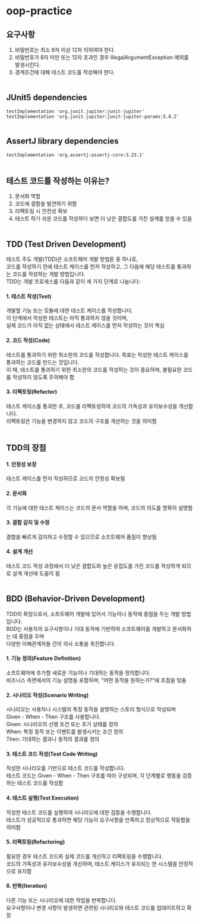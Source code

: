 # oop-practice
## 요구사항
1. 비밀번호는 최소 8자 이상 12자 이하여야 한다.
2. 비밀번호가 8자 미만 또는 12자 초과인 경우 IllegalArgumentException 예외를 발생시킨다.
3. 경계조건에 대해 테스트 코드를 작성해야 한다. <br /> <br />

## JUnit5 dependencies
```testImplementation 'org.junit.jupiter:junit-jupiter'``` <br />
```testImplementation 'org.junit.jupiter:junit-jupiter-params:5.8.2'``` <br /> <br />


## AssertJ library dependencies
```testImplementation 'org.assertj:assertj-core:3.23.1'``` <br /> <br />

## 테스트 코드를 작성하는 이유는?
1. 문서화 역할
2. 코드에 결함을 발견하기 위함
3. 리팩토링 시 안전성 확보
4. 테스트 하기 쉬운 코드를 작성하다 보면 더 낮은 결합도를 가진 설계를 얻을 수 있음 <br /> <br />


## TDD (Test Driven Development)
테스트 주도 개발(TDD)은 소프트웨어 개발 방법론 중 하나로, <br />
코드를 작성하기 전에 테스트 케이스를 먼저 작성하고, 그 다음에 해당 테스트를 통과하는 코드를 작성하는 개발 방법입니다. <br />
TDD는 개발 프로세스를 다음과 같이 세 가지 단계로 나눕니다: <br />

#### 1. 테스트 작성(Test)
개발할 기능 또는 모듈에 대한 테스트 케이스를 작성합니다. <br />
이 단계에서 작성한 테스트는 아직 통과하지 않을 것이며, <br />
실제 코드가 아직 없는 상태에서 테스트 케이스를 먼저 작성하는 것이 핵심

#### 2. 코드 작성(Code)
테스트를 통과하기 위한 최소한의 코드를 작성합니다. 목표는 작성한 테스트 케이스를 통과하는 코드를 만드는 것입니다. <br />
이 때, 테스트를 통과하기 위한 최소한의 코드를 작성하는 것이 중요하며, 불필요한 코드를 작성하지 않도록 주의해야 함

#### 3. 리팩토링(Refactor)
테스트 케이스를 통과한 후, 코드를 리팩토링하여 코드의 가독성과 유지보수성을 개선합니다. <br />
리팩토링은 기능을 변경하지 않고 코드의 구조를 개선하는 것을 의미함 <br /> <br />

## TDD의 장점
#### 1. 안정성 보장 <br />
테스트 케이스를 먼저 작성하므로 코드의 안정성 확보됨
#### 2. 문서화 <br />
각 기능에 대한 테스트 케이스는 코드의 문서 역할을 하며, 코드의 의도를 명확히 설명함
#### 3. 결함 감지 및 수정  <br />
결함을 빠르게 감지하고 수정할 수 있으므로 소프트웨어 품질이 향상됨
#### 4. 설계 개선  <br />
테스트 코드 작성 과정에서 더 낮은 결합도와 높은 응집도를 가진 코드를 작성하게 되므로 설계 개선에 도움이 됨
<br /> <br />
## BDD (Behavior-Driven Development)
TDD의 확장으로서, 소프트웨어 개발에 있어서 기능이나 동작에 중점을 두는 개발 방법입니다. <br />
BDD는 사용자의 요구사항이나 기대 동작에 기반하여 소프트웨어를 개발하고 문서화하는 데 중점을 두며 <br />
다양한 이해관계자들 간의 의사 소통을 촉진합니다. <br />

#### 1. 기능 정의(Feature Definition)
소프트웨어에 추가할 새로운 기능이나 기대하는 동작을 정의합니다. <br />
비즈니스 측면에서의 기능 설명을 포함하며, "어떤 동작을 원하는가?"에 초점을 맞춤

#### 2. 시나리오 작성(Scenario Writing)
시나리오는 사용자나 시스템의 특정 동작을 설명하는 스토리 형식으로 작성되며 <br />
Given - When - Then 구조를 사용합니다. <br />
Given: 시나리오의 선행 조건 또는 초기 상태를 정의 <br />
When: 특정 동작 또는 이벤트를 발생시키는 조건 정의 <br />
Then: 기대하는 결과나 동작의 결과를 정의

#### 3. 테스트 코드 작성(Test Code Writing)
작성한 시나리오를 기반으로 테스트 코드를 작성합니다. <br />
테스트 코드는 Given - When - Then 구조를 따라 구성되며, 각 단계별로 행동을 검증하는 테스트 코드를 작성함

#### 4. 테스트 실행(Test Execution)
작성한 테스트 코드를 실행하여 시나리오에 대한 검증을 수행합니다. <br />
테스트가 성공적으로 통과하면 해당 기능이 요구사항을 만족하고 정상적으로 작동함을 의미함

#### 5. 리팩토링(Refactoring)
필요한 경우 테스트 코드와 실제 코드를 개선하고 리팩토링을 수행합니다. <br />
코드의 가독성과 유지보수성을 개선하며, 테스트 케이스가 유지되는 한 시스템을 안정적으로 유지함

#### 6. 반복(Iteration)
다른 기능 또는 시나리오에 대한 작업을 반복합니다. <br />
요구사항이나 변경 사항이 발생하면 관련된 시나리오와 테스트 코드를 업데이트하고 확장
